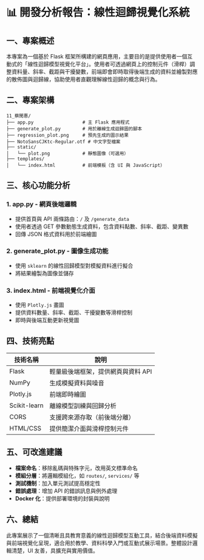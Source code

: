 # 📊 開發分析報告：線性迴歸視覺化系統

## 一、專案概述
本專案為一個基於 Flask 框架所構建的網頁應用，主要目的是提供使用者一個互動式的「線性迴歸模型視覺化平台」。使用者可透過網頁上的控制元件（滑桿）調整資料量、斜率、截距與干擾變數，前端即會即時取得後端生成的資料並繪製對應的散佈圖與迴歸線，協助使用者直觀理解線性迴歸的概念與行為。

## 二、專案架構
```
11_蔡閔惠/
├── app.py                  # 主 Flask 應用程式
├── generate_plot.py        # 用於離線生成迴歸圖的腳本
├── regression_plot.png     # 預先生成的圖示結果
├── NotoSansCJKtc-Regular.otf # 中文字型檔案
├── static/
│   └── plot.png            # 靜態圖像（可選用）
├── templates/
│   └── index.html          # 前端模板（含 UI 與 JavaScript）
```

## 三、核心功能分析

### 1. app.py - 網頁後端邏輯
- 提供首頁與 API 兩條路由：`/` 及 `/generate_data`
- 使用者透過 GET 參數動態生成資料，包含資料點數、斜率、截距、變異數
- 回傳 JSON 格式資料用於前端繪圖

### 2. generate_plot.py - 圖像生成功能
- 使用 `sklearn` 的線性回歸模型對模擬資料進行擬合
- 將結果繪製為圖像並儲存

### 3. index.html - 前端視覺化介面
- 使用 `Plotly.js` 畫圖
- 提供資料數量、斜率、截距、干擾變數等滑桿控制
- 即時與後端互動更新視覺圖

## 四、技術亮點

| 技術名稱 | 說明 |
|----------|------|
| Flask    | 輕量級後端框架，提供網頁與資料 API |
| NumPy    | 生成模擬資料與噪音 |
| Plotly.js| 前端即時繪圖 |
| Scikit-learn | 離線模型訓練與回歸分析 |
| CORS     | 支援跨來源存取（前後端分離） |
| HTML/CSS | 提供簡潔介面與滑桿控制元件 |

## 五、可改進建議

- **檔案命名**：移除亂碼與特殊字元，改用英文標準命名
- **模組分層**：將邏輯模組化，如 `routes/`, `services/` 等
- **測試機制**：加入單元測試提高穩定性
- **錯誤處理**：增加 API 的錯誤訊息與例外處理
- **Docker 化**：提供部署環境的封裝與說明

## 六、總結
此專案展示了一個清晰且具教育意義的線性迴歸模型互動工具，結合後端資料模擬與前端視覺化呈現，適合用於教學、資料科學入門或互動式展示場景。整體設計邏輯清楚，UI 友善，具擴充與實用價值。

